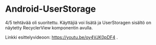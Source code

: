 # Android-UserStorage

4/5 tehtävää oli suoritettu. Käyttäjiä voi lisätä ja UserStoragen sisältö on näytetty RecyclerView komponentin avulla.

Linkki esittelyvideoon: https://youtu.be/oy4VJK0pDF4
.
